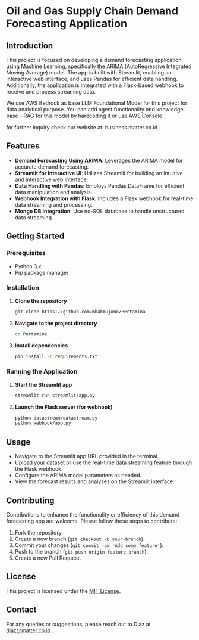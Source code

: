 
# Oil and Gas Supply Chain Demand Forecasting Application

## Introduction

This project is focused on developing a demand forecasting application using Machine Learning, specifically the ARIMA (AutoRegressive Integrated Moving Average) model. The app is built with Streamlit, enabling an interactive web interface, and uses Pandas for efficient data handling. Additionally, the application is integrated with a Flask-based webhook to receive and process streaming data.

We use AWS Bedrock as base LLM Foundational Model for this project for data analytical purpose. You can add agent functionality and knowledge base - RAG for this model by hardcoding it or use AWS Console

for further inquiry check our website at: business.matter.co.id

## Features

- **Demand Forecasting Using ARIMA**: Leverages the ARIMA model for accurate demand forecasting.
- **Streamlit for Interactive UI**: Utilizes Streamlit for building an intuitive and interactive web interface.
- **Data Handling with Pandas**: Employs Pandas DataFrame for efficient data manipulation and analysis.
- **Webhook Integration with Flask**: Includes a Flask webhook for real-time data streaming and processing.
- **Mongo DB Integration**: Use no-SQL database to handle unstructured data streaming.

## Getting Started

### Prerequisites

- Python 3.x
- Pip package manager

### Installation

1. **Clone the repository**
   ```bash
   git clone https://github.com/mbahmujono/Pertamina
   ```

2. **Navigate to the project directory**
   ```bash
   cd Pertamina
   ```

3. **Install dependencies**
   ```bash
   pip install -r requirements.txt
   ```

### Running the Application

1. **Start the Streamlit app**
   ```bash
   streamlit run streamlit/app.py
   ```

2. **Launch the Flask server (for webhook)**
   ```bash
   python datastream/datastream.py
   python webhook/app.py
   ```

## Usage

- Navigate to the Streamlit app URL provided in the terminal.
- Upload your dataset or use the real-time data streaming feature through the Flask webhook.
- Configure the ARIMA model parameters as needed.
- View the forecast results and analyses on the Streamlit interface.

## Contributing

Contributions to enhance the functionality or efficiency of this demand forecasting app are welcome. Please follow these steps to contribute:

1. Fork the repository.
2. Create a new branch (`git checkout -b your-branch`).
3. Commit your changes (`git commit -am 'Add some feature'`).
4. Push to the branch (`git push origin feature-branch`).
5. Create a new Pull Request.

## License

This project is licensed under the [MIT License](LICENSE.md).

## Contact

For any queries or suggestions, please reach out to Diaz at diaz@matter.co.id .
